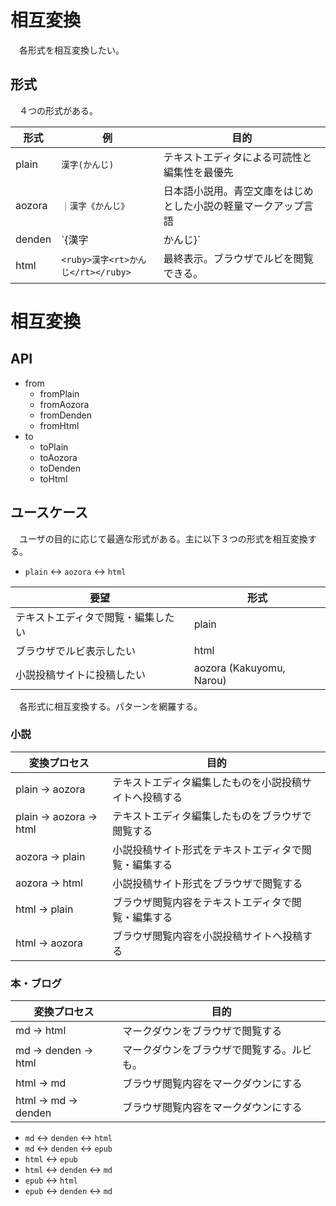 # 相互変換

　各形式を相互変換したい。

## 形式

　４つの形式がある。

形式|例|目的
----|--|----
plain|`漢字(かんじ)`|テキストエディタによる可読性と編集性を最優先
aozora|`｜漢字《かんじ》`|日本語小説用。青空文庫をはじめとした小説の軽量マークアップ言語
denden|`{漢字|かんじ}`|電子書籍用。元はmarkdownにrubyを追加したもの。
html|`<ruby>漢字<rt>かんじ</rt></ruby>`|最終表示。ブラウザでルビを閲覧できる。

# 相互変換

## API

* from
    * fromPlain
    * fromAozora
    * fromDenden
    * fromHtml
* to
    * toPlain
    * toAozora
    * toDenden
    * toHtml

## ユースケース

　ユーザの目的に応じて最適な形式がある。主に以下３つの形式を相互変換する。

* `plain` <-> `aozora` <-> `html`

要望|形式
----|----
テキストエディタで閲覧・編集したい|plain
ブラウザでルビ表示したい|html
小説投稿サイトに投稿したい|aozora (Kakuyomu, Narou)

　各形式に相互変換する。パターンを網羅する。

### 小説

変換プロセス|目的
------------|----
plain -> aozora|テキストエディタ編集したものを小説投稿サイトへ投稿する
plain -> aozora -> html|テキストエディタ編集したものをブラウザで閲覧する
aozora -> plain|小説投稿サイト形式をテキストエディタで閲覧・編集する
aozora -> html|小説投稿サイト形式をブラウザで閲覧する
html -> plain|ブラウザ閲覧内容をテキストエディタで閲覧・編集する
html -> aozora|ブラウザ閲覧内容を小説投稿サイトへ投稿する

### 本・ブログ

変換プロセス|目的
------------|----
md -> html|マークダウンをブラウザで閲覧する
md -> denden -> html|マークダウンをブラウザで閲覧する。ルビも。
html -> md|ブラウザ閲覧内容をマークダウンにする
html -> md -> denden|ブラウザ閲覧内容をマークダウンにする

* `md` <-> `denden` <-> `html`
* `md` <-> `denden` <-> `epub`
* `html` <-> `epub`
* `html` <-> `denden` <-> `md`
* `epub` <-> `html`
* `epub` <-> `denden` <-> `md`

